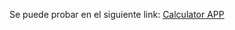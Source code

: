 Se puede probar en el siguiente link: [Calculator APP](https://react-calculator-app-chef.web.app/ "Calculator APP")